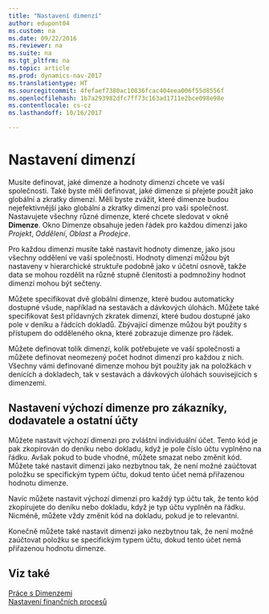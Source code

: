 ```yaml
---
title: "Nastavení dimenzí"
author: edupont04
ms.custom: na
ms.date: 09/22/2016
ms.reviewer: na
ms.suite: na
ms.tgt_pltfrm: na
ms.topic: article
ms.prod: dynamics-nav-2017
ms.translationtype: HT
ms.sourcegitcommit: 4fefaef7380ac10836fcac404eea006f55d8556f
ms.openlocfilehash: 1b7a293982dfc7ff73c163ad1711e2bce098e98e
ms.contentlocale: cs-cz
ms.lasthandoff: 10/16/2017

---
```


# <a name="set-up-dimensions"></a>Nastavení dimenzí
Musíte definovat, jaké dimenze a hodnoty dimenzí chcete ve vaší společnosti. Také byste měli definovat, jaké dimenze si přejete použít jako globální a zkratky dimenzí. Měli byste zvážit, které dimenze budou nejefektivnější jako globální a zkratky dimenzí pro vaši společnost.  
Nastavujete všechny různé dimenze, které chcete sledovat v okně **Dimenze**. Okno Dimenze obsahuje jeden řádek pro každou dimenzi jako *Projekt*, *Oddělení*, *Oblast* a *Prodejce*.  

Pro každou dimenzi musíte také nastavit hodnoty dimenze, jako jsou všechny oddělení ve vaší společnosti. Hodnoty dimenzí můžou být nastaveny v hierarchické struktuře podobně jako v účetní osnově, takže data se mohou rozdělit na různě stupně členitosti a podmnožiny hodnot dimenzí mohou být sečteny.  

Můžete specifikovat dvě globální dimenze, které budou automaticky dostupné všude, například na sestavách a dávkových úlohách. Můžete také specifikovat šest přídavných zkratek dimenzí, které budou dostupné jako pole v deníku a řádcích dokladů. Zbývající dimenze můžou být použity s přístupem do odděleného okna, které zobrazuje dimenze pro řádek.  

Můžete definovat tolik dimenzí, kolik potřebujete ve vaší společnosti a můžete definovat neomezený počet hodnot dimenzí pro každou z nich. Všechny vámi definované dimenze mohou být použity jak na položkách v denících a  dokladech, tak v sestavách a dávkových úlohách souvisejících s dimenzemi.  

## <a name="set-up-default-dimensions-for-customers-vendors-and-other-accounts"></a>Nastavení výchozí dimenze pro zákazníky, dodavatele a ostatní účty
Můžete nastavit výchozí dimenzi pro zvláštní individuální účet. Tento kód je pak zkopírován do deníku nebo dokladu, když je pole číslo účtu vyplněno na řádku. Avšak pokud to bude vhodné, můžete smazat nebo změnit kód. Můžete také nastavit dimenzi jako nezbytnou tak, že není možné zaúčtovat položku se specifickým typem účtu, dokud tento účet nemá přiřazenou hodnotu dimenze.  

Navíc můžete nastavit výchozí dimenzi pro každý typ účtu tak, že tento kód zkopírujete do deníku nebo dokladu, když je typ účtu vyplněn na řádku. Nicméně, můžete vždy změnit kód na dokladu, pokud je to relevantní.  

Konečně můžete také nastavit dimenzi jako nezbytnou tak, že není možné zaúčtovat položku se specifickým typem účtu, dokud tento účet nemá přiřazenou hodnotu dimenze.

## <a name="see-also"></a>Viz také
[Práce s Dimenzemi](finance-dimensions.md)  
[Nastavení finančních procesů](finance-setup-finance.md)

